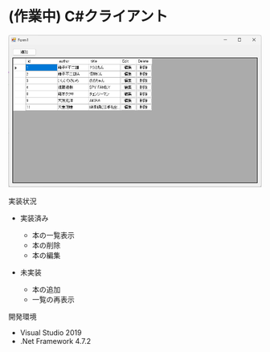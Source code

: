 # (作業中) C#クライアント

![form](./images/form.png)


実装状況

- 実装済み
    - 本の一覧表示
    - 本の削除
    - 本の編集

- 未実装
    - 本の追加
    - 一覧の再表示

開発環境

- Visual Studio 2019
- .Net Framework 4.7.2